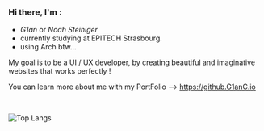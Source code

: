 ### Hi there, I'm :
* *G1an* or *Noah Steiniger*
* currently studying at EPITECH Strasbourg.
* using Arch btw...

My goal is to be a UI / UX developer, by creating beautiful and imaginative websites that works perfectly !

You can learn more about me with my PortFolio --> https://github.G1anC.io

<br>

![Top Langs](https://github-readme-stats.vercel.app/api/top-langs/?username=G1anC&layout=compact&theme=github_dark)
